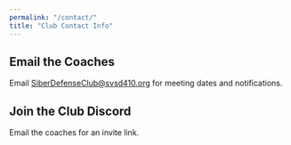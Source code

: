 ```yaml
---
permalink: "/contact/"
title: "Club Contact Info"
---
```


## Email the Coaches

Email [SiberDefenseClub@svsd410.org](mailto:SiberDefenseClub@svsd410.org) for meeting dates and notifications.

## Join the Club Discord

Email the coaches for an invite link.